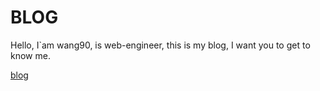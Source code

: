# BLOG

Hello,  I`am wang90, is web-engineer, this is my blog,
I want you to get to know me.

[blog](./blog/README.md)